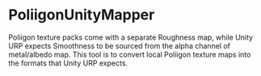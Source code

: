 # PoliigonUnityMapper
Poliigon texture packs come with a separate Roughness map, while Unity URP expects Smoothness to be sourced from the alpha channel of metal/albedo map.  This tool is to convert local Poliigon texture maps into the formats that Unity URP expects.
